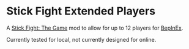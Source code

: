 # Stick Fight Extended Players
 
A [Stick Fight: The Game](https://landfall.se/stickfightthegame) mod to allow for up to 12 players for [BepInEx](https://github.com/BepInEx/BepInEx).

Currently tested for local, not currently designed for online.
